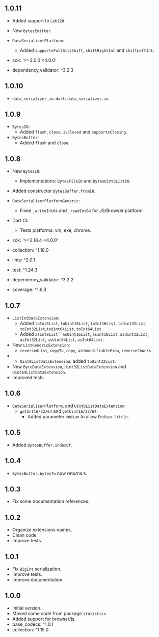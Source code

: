 ## 1.0.11

- Added support to `Leb128`.
- New `BytesEmitter`.
- `DataSerializerPlatform`:
  - Added `supportsFullBitsShift`, `shiftRightInt` and `shiftLeftInt`.

- sdk: '>=3.0.0 <4.0.0'
- dependency_validator: ^3.2.3

## 1.0.10

- `data_serializer_io.dart`: `data_serializer.io`

## 1.0.9

- `BytesIO`:
  - Added `flush`, `close`, `isClosed` and `supportsClosing`.
- `BytesBuffer`:
  - Added `flush` and `close`.

## 1.0.8

- New `BytesIO`:
  - Implementations: `BytesFileIO` and `BytesUint8ListIO`.
- Added constructor `BytesBuffer.fromIO`.
- `DataSerializerPlatformGeneric`:
  - Fixed `_writeInt64` and `_readInt64` for JS/Browser platform.

- Dart CI:
  - Tests platforms: vm, exe, chrome. 

- sdk: '>=2.18.4 <4.0.0'
- collection: ^1.18.0
- lints: ^2.0.1
- test: ^1.24.3
- dependency_validator: ^3.2.2
- coverage: ^1.6.3

## 1.0.7

- `ListIntDataExtension`:
  - Added `toInt8List`, `toUint16List`, `toInt16List`,
    `toUint32List`, `toInt32List`,`toUint64List`, `toInt64List`.
  - Added `asInt8List``asUint16List`, `asInt16List`,
    `asUint32List`, `asInt32List`, `asUint64List`, `asInt64List`.
- New `ListGenericExtension`:
  - `reversedList`, `copyTo`, `copy`, `asUnmodifiableView`, `reverseChunks`
- - `Uint8ListDataExtension`: added `toUint32List`.
- New `ByteDataExtension`, `Uint32ListDataExtension` and `Uint64ListDataExtension`.
- Improved tests.

## 1.0.6

- `DataSerializerPlatform`, and `Uint8ListDataExtension`:
  - `getInt16/32/64` and `getUint16/32/64`:
    - Added parameter `endian` to allow `Endian.little`.

## 1.0.5

- Added `BytesBuffer.indexOf`.

## 1.0.4

- `BytesBuffer.bytesTo` now returns `R`.

## 1.0.3

- Fix some documentation references.

## 1.0.2

- Organize extensions names.
- Clean code.
- Improve tests.

## 1.0.1

- Fix `BigInt` serialization.
- Improve tests.
- Improve documentation.

## 1.0.0

- Initial version.
- Moved some code from package `statistics`.
- Added support for browser/js.
- base_codecs: ^1.0.1
- collection: ^1.15.0
